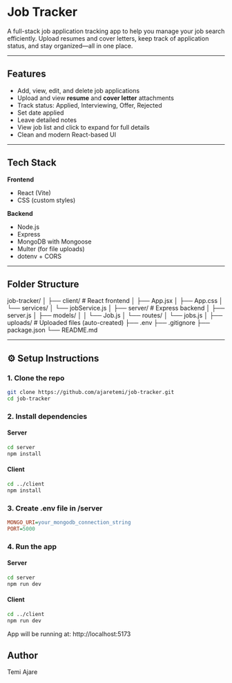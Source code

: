 # Job Tracker

A full-stack job application tracking app to help you manage your job search efficiently. Upload resumes and cover letters, keep track of application status, and stay organized—all in one place.

---

## Features

- Add, view, edit, and delete job applications
- Upload and view **resume** and **cover letter** attachments
- Track status: Applied, Interviewing, Offer, Rejected
- Set date applied
- Leave detailed notes
- View job list and click to expand for full details
- Clean and modern React-based UI

---

## Tech Stack

**Frontend**
- React (Vite)
- CSS (custom styles)

**Backend**
- Node.js
- Express
- MongoDB with Mongoose
- Multer (for file uploads)
- dotenv + CORS

---

## Folder Structure

job-tracker/
│
├── client/ # React frontend
│ ├── App.jsx
│ ├── App.css
│ └── services/
│ └── jobService.js
│
├── server/ # Express backend
│ ├── server.js
│ ├── models/
│ │ └── Job.js
│ └── routes/
│ └── jobs.js
│
├── uploads/ # Uploaded files (auto-created)
├── .env
├── .gitignore
├── package.json
└── README.md


---

## ⚙️ Setup Instructions

### 1. Clone the repo

```bash
git clone https://github.com/ajaretemi/job-tracker.git
cd job-tracker
```

### 2. Install dependencies
    
#### Server

```bash
cd server
npm install
```

#### Client

```bash
cd ../client
npm install
```

### 3. Create .env file in /server

```ini
MONGO_URI=your_mongodb_connection_string
PORT=5000
```

### 4. Run the app

#### Server

```bash
cd server
npm run dev
```

#### Client

```bash
cd ../client
npm run dev
```

App will be running at: http://localhost:5173

## Author
Temi Ajare
